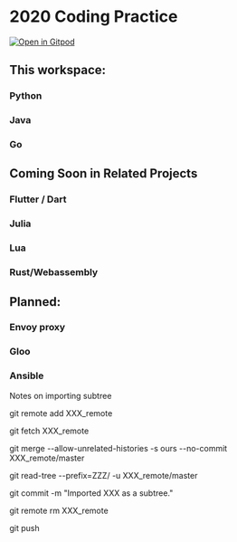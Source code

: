# 2020 Coding Practice

[![Open in Gitpod](https://gitpod.io/button/open-in-gitpod.svg)](https://gitpod.io/#https://github.com/jmjava/2020Code)

## This workspace:

### Python
### Java
### Go

## Coming Soon in Related Projects

### Flutter / Dart 
### Julia 
### Lua 
### Rust/Webassembly 

## Planned:

### Envoy proxy
### Gloo
### Ansible


Notes on importing subtree

git remote add XXX_remote <path-or-url-to-XXX-repo>
  
git fetch XXX_remote

git merge --allow-unrelated-histories -s ours --no-commit XXX_remote/master

git read-tree --prefix=ZZZ/ -u XXX_remote/master

git commit -m "Imported XXX as a subtree."

git remote rm XXX_remote

git push







